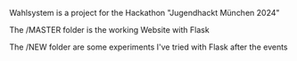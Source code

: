 Wahlsystem is a project for the Hackathon "Jugendhackt München 2024" 

The /MASTER folder is the working Website with Flask

The /NEW folder are some experiments I've tried with Flask after the events
